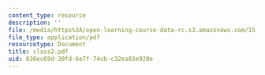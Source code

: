 ```yaml
---
content_type: resource
description: ''
file: /media/https%3A/open-learning-course-data-rc.s3.amazonaws.com/15-535-business-analysis-using-financial-statements-spring-2003/836ec69d30fd6e7f74cbc32ea03e920e_class2.pdf
file_type: application/pdf
resourcetype: Document
title: class2.pdf
uid: 836ec69d-30fd-6e7f-74cb-c32ea03e920e
---
```

